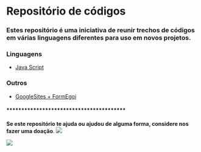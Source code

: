 # Repositório de códigos 

### Estes repositório é uma iniciativa de reunir trechos de códigos em várias linguagens diferentes para uso em novos projetos.

### Linguagens

* [Java Script](https://github.com/murilomunhao/codes/tree/master/codes/js) 


### Outros

* [GoogleSites + FormEgoi](https://github.com/murilomunhao/codes/tree/master/google-sites-egoi)




#### ****************************************
**Se este repositório te ajuda ou ajudou de alguma forma, considere nos fazer uma doação**.
[![](https://www.paypalobjects.com/pt_BR/BR/i/btn/btn_donateCC_LG.gif)](https://www.paypal.com/donate?hosted_button_id=T4ZWGJ7HPHK5A)

[![](https://drive.google.com/file/d/1S087uwrl8ctW0Q22S5xifXjCtcX5Jpmo/view?usp=sharing)](https://www.paypal.com/donate?hosted_button_id=T4ZWGJ7HPHK5A)
